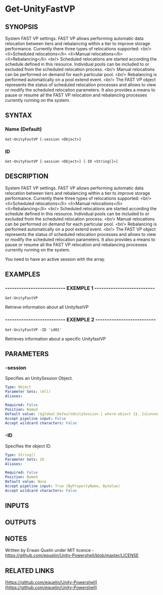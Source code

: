 # Get-UnityFastVP

## SYNOPSIS
System FAST VP settings.
FAST VP allows performing automatic data relocation between tiers and rebalancing within a tier to improve storage performance.
Currently there three types of relocations supported: \<br/\> \<li\>Scheduled relocations\</li\> \<li\>Manual relocations\</li\> \<li\>Rebalancing\</li\> \<br/\> Scheduled relocations are started according the schedule defined in this resource.
Individual pools can be included to or excluded from the scheduled relocation process.
\<br/\> Manual relocations can be performed on demand for each particular pool.
\<br/\> Rebalancing is performed automatically on a pool extend event.
\<br/\> The FAST VP object represents the status of scheduled relocation processes and allows to view or modify the scheduled relocation parameters.
It also provides a means to pause or resume all the FAST VP relocation and rebalancing processes currently running on the system.

## SYNTAX

### Name (Default)
```
Get-UnityFastVP [-session <Object>]
```

### ID
```
Get-UnityFastVP [-session <Object>] [-ID <String[]>]
```

## DESCRIPTION
System FAST VP settings.
FAST VP allows performing automatic data relocation between tiers and rebalancing within a tier to improve storage performance.
Currently there three types of relocations supported: \<br/\> \<li\>Scheduled relocations\</li\> \<li\>Manual relocations\</li\> \<li\>Rebalancing\</li\> \<br/\> Scheduled relocations are started according the schedule defined in this resource.
Individual pools can be included to or excluded from the scheduled relocation process.
\<br/\> Manual relocations can be performed on demand for each particular pool.
\<br/\> Rebalancing is performed automatically on a pool extend event.
\<br/\> The FAST VP object represents the status of scheduled relocation processes and allows to view or modify the scheduled relocation parameters.
It also provides a means to pause or resume all the FAST VP relocation and rebalancing processes currently running on the system.
 
You need to have an active session with the array.

## EXAMPLES

### -------------------------- EXEMPLE 1 --------------------------
```
Get-UnityFastVP
```

Retrieve information about all UnityfastVP

### -------------------------- EXEMPLE 2 --------------------------
```
Get-UnityFastVP -ID 'id01'
```

Retrieves information about a specific UnityfastVP

## PARAMETERS

### -session
Specifies an UnitySession Object.

```yaml
Type: Object
Parameter Sets: (All)
Aliases: 

Required: False
Position: Named
Default value: ($global:DefaultUnitySession | where-object {$_.IsConnected -eq $true})
Accept pipeline input: False
Accept wildcard characters: False
```

### -ID
Specifies the object ID.

```yaml
Type: String[]
Parameter Sets: ID
Aliases: 

Required: False
Position: Named
Default value: None
Accept pipeline input: True (ByPropertyName, ByValue)
Accept wildcard characters: False
```

## INPUTS

## OUTPUTS

## NOTES
Written by Erwan Quelin under MIT licence - https://github.com/equelin/Unity-Powershell/blob/master/LICENSE

## RELATED LINKS

[https://github.com/equelin/Unity-Powershell](https://github.com/equelin/Unity-Powershell)

